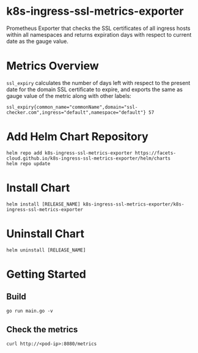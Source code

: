 # k8s-ingress-ssl-metrics-exporter

Prometheus Exporter that checks the SSL certificates of all ingress hosts within all namespaces and returns expiration days with respect to current date as the gauge value.

# Metrics Overview

`ssl_expiry` calculates the number of days left with respect to the present date for the domain SSL certificate to expire, and exports the same as gauge value of the metric along with other labels:

```
ssl_expiry{common_name="commonName",domain="ssl-checker.com",ingress="default",namespace="default"} 57
```

# Add Helm Chart Repository

```
helm repo add k8s-ingress-ssl-metrics-exporter https://facets-cloud.github.io/k8s-ingress-ssl-metrics-exporter/helm/charts
helm repo update
```

# Install Chart

```
helm install [RELEASE_NAME] k8s-ingress-ssl-metrics-exporter/k8s-ingress-ssl-metrics-exporter
```

# Uninstall Chart

```
helm uninstall [RELEASE_NAME]
```

# Getting Started

## Build

```
go run main.go -v
```

## Check the metrics

```
curl http://<pod-ip>:8080/metrics
```
